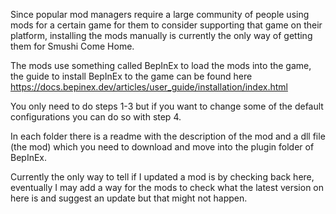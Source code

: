 Since popular mod managers require a large community of people using mods for a certain game for them to consider supporting that game on their platform, installing the mods manually is currently the only way of getting them for Smushi Come Home.

The mods use something called BepInEx to load the mods into the game, the guide to install BepInEx to the game can be found here https://docs.bepinex.dev/articles/user_guide/installation/index.html

You only need to do steps 1-3 but if you want to change some of the default configurations you can do so with step 4.

In each folder there is a readme with the description of the mod and a dll file (the mod) which you need to download and move into the plugin folder of BepInEx.

Currently the only way to tell if I updated a mod is by checking back here, eventually I may add a way for the mods to check what the latest version on here is and suggest an update but that might not happen.
